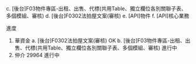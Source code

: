 c. [後台]F03物件專區-出租、出售、代標(共用Table、獨立欄位各別關聯子表、多個模組、審核)
d. [後台]F0302法拍屋文案(審核)
e. [API]物件
f. [API]核心業務

進度

1. 華資金 
   a. [後台]F0302法拍屋文案(審核) OK
   b. [後台]F03物件專區-出租、出售、代標(共用Table、獨立欄位各別關聯子表、多個模組、審核) 進行中
2. 仲介 29964 進行中
